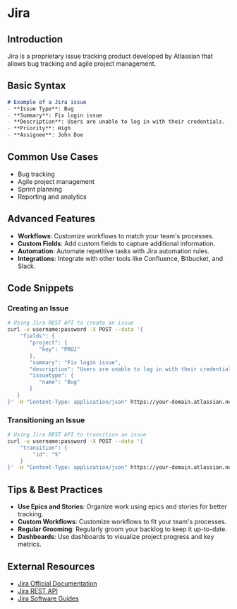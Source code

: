 # Jira

## Introduction
Jira is a proprietary issue tracking product developed by Atlassian that allows bug tracking and agile project management.

## Basic Syntax
```markdown
# Example of a Jira issue
- **Issue Type**: Bug
- **Summary**: Fix login issue
- **Description**: Users are unable to log in with their credentials.
- **Priority**: High
- **Assignee**: John Doe
```

## Common Use Cases
- Bug tracking
- Agile project management
- Sprint planning
- Reporting and analytics

## Advanced Features
- **Workflows**: Customize workflows to match your team's processes.
- **Custom Fields**: Add custom fields to capture additional information.
- **Automation**: Automate repetitive tasks with Jira automation rules.
- **Integrations**: Integrate with other tools like Confluence, Bitbucket, and Slack.

## Code Snippets
### Creating an Issue
```bash
# Using Jira REST API to create an issue
curl -u username:password -X POST --data '{
    "fields": {
       "project": {
          "key": "PROJ"
       },
       "summary": "Fix login issue",
       "description": "Users are unable to log in with their credentials.",
       "issuetype": {
          "name": "Bug"
       }
   }
}' -H "Content-Type: application/json" https://your-domain.atlassian.net/rest/api/2/issue/
```

### Transitioning an Issue
```bash
# Using Jira REST API to transition an issue
curl -u username:password -X POST --data '{
    "transition": {
        "id": "5"
    }
}' -H "Content-Type: application/json" https://your-domain.atlassian.net/rest/api/2/issue/ISSUE-123/transitions
```

## Tips & Best Practices
- **Use Epics and Stories**: Organize work using epics and stories for better tracking.
- **Custom Workflows**: Customize workflows to fit your team's processes.
- **Regular Grooming**: Regularly groom your backlog to keep it up-to-date.
- **Dashboards**: Use dashboards to visualize project progress and key metrics.

## External Resources
- [Jira Official Documentation](https://confluence.atlassian.com/jira)
- [Jira REST API](https://developer.atlassian.com/cloud/jira/platform/rest/v3/intro/)
- [Jira Software Guides](https://www.atlassian.com/software/jira/guides)